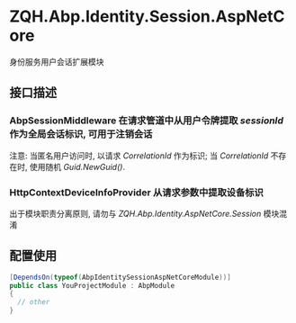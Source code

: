 # ZQH.Abp.Identity.Session.AspNetCore

身份服务用户会话扩展模块

## 接口描述

### AbpSessionMiddleware 在请求管道中从用户令牌提取 *sessionId* 作为全局会话标识, 可用于注销会话  
  注意: 当匿名用户访问时, 以请求 *CorrelationId* 作为标识;
        当 *CorrelationId* 不存在时, 使用随机 *Guid.NewGuid()*.

### HttpContextDeviceInfoProvider 从请求参数中提取设备标识  

出于模块职责分离原则, 请勿与 *ZQH.Abp.Identity.AspNetCore.Session* 模块混淆  

## 配置使用

```csharp
[DependsOn(typeof(AbpIdentitySessionAspNetCoreModule))]
public class YouProjectModule : AbpModule
{
  // other
}
```
